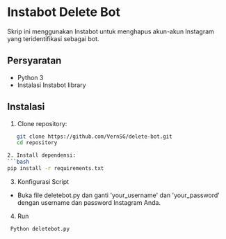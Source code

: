 # Instabot Delete Bot

Skrip ini menggunakan Instabot untuk menghapus akun-akun Instagram yang teridentifikasi sebagai bot.

## Persyaratan

- Python 3
- Instalasi Instabot library

## Instalasi

1. Clone repository:
```bash
   git clone https://github.com/VernSG/delete-bot.git
   cd repository

2. Install dependensi:
```bash
pip install -r requirements.txt
```

3. Konfigurasi Script
- Buka file deletebot.py dan ganti 'your_username' dan 'your_password' dengan username dan password Instagram Anda.

4. Run
```bash
 Python deletebot.py
